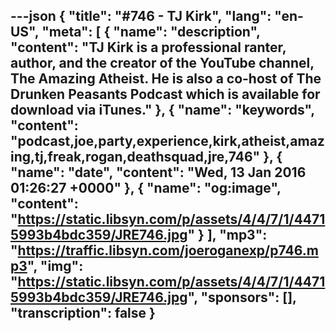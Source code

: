 ---json
{
  "title": "#746 - TJ Kirk",
  "lang": "en-US",
  "meta": [
    {
      "name": "description",
      "content": "TJ Kirk is a professional ranter, author, and the creator of the YouTube channel, The Amazing Atheist. He is also a co-host of The Drunken Peasants Podcast which is available for download via iTunes."
    },
    {
      "name": "keywords",
      "content": "podcast,joe,party,experience,kirk,atheist,amazing,tj,freak,rogan,deathsquad,jre,746"
    },
    {
      "name": "date",
      "content": "Wed, 13 Jan 2016 01:26:27 +0000"
    },
    {
      "name": "og:image",
      "content": "https://static.libsyn.com/p/assets/4/4/7/1/44715993b4bdc359/JRE746.jpg"
    }
  ],
  "mp3": "https://traffic.libsyn.com/joeroganexp/p746.mp3",
  "img": "https://static.libsyn.com/p/assets/4/4/7/1/44715993b4bdc359/JRE746.jpg",
  "sponsors": [],
  "transcription": false
}
---
<episode-header />

<timemark seconds="0" />

<transcribe-call-to-action />

<episode-footer />